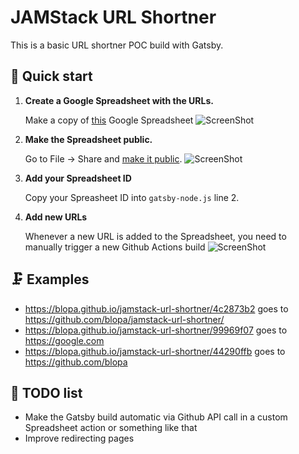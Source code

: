 # JAMStack URL Shortner

This is a basic URL shortner POC build with Gatsby.

## 🚀 Quick start

1.  **Create a Google Spreadsheet with the URLs.**

    Make a copy of [this](https://docs.google.com/spreadsheets/d/1ca1kNCze-3Ch7bqKrpK5tQK8NLjCh0K4h7Rji5PZRhg/copy) Google Spreadsheet
    ![ScreenShot](https://raw.githubusercontent.com/blopa/jamstack-url-shortner/master/readme_images/screenshot_1.png)

2.  **Make the Spreadsheet public.**

    Go to File -> Share and [make it public](https://webapps.stackexchange.com/a/103851/235980).
    ![ScreenShot](https://raw.githubusercontent.com/blopa/jamstack-url-shortner/master/readme_images/public_spreadsheet.png)

3.  **Add your Spreadsheet ID**

    Copy your Spreasheet ID into `gatsby-node.js` line 2.

4.  **Add new URLs**

    Whenever a new URL is added to the Spreadsheet, you need to manually trigger a new Github Actions build
    ![ScreenShot](https://raw.githubusercontent.com/blopa/jamstack-url-shortner/master/readme_images/public_spreadsheet.png)

## 🗜 Examples
- https://blopa.github.io/jamstack-url-shortner/4c2873b2 goes to https://github.com/blopa/jamstack-url-shortner/
- https://blopa.github.io/jamstack-url-shortner/99969f07 goes to https://google.com
- https://blopa.github.io/jamstack-url-shortner/44290ffb goes to https://github.com/blopa

## 📝 TODO list
- Make the Gatsby build automatic via Github API call in a custom Spreadsheet action or something like that
- Improve redirecting pages
